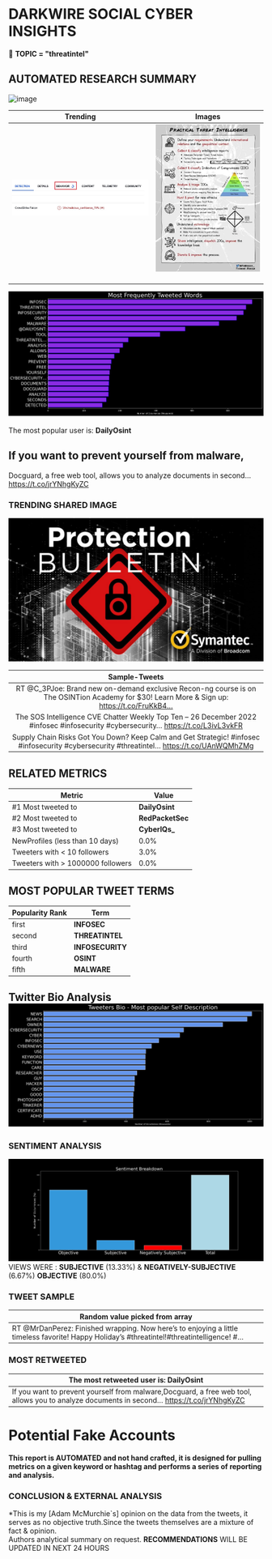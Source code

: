 # DARKWIRE SOCIAL CYBER INSIGHTS 
&#x1F34E; **TOPIC = "threatintel"**

## AUTOMATED RESEARCH SUMMARY
  ![image](darkLogo.png)   

|  Trending  |   Images | 
:-------------------------:|:-------------------------:
|  ![image](assets/threatintel/imageFile1.jpg)     <img width=200/> | ![image](assets/threatintel/imageFile2.jpg) <img width=200/> |   
 
 
![image](assets/threatintel/TWEETS.png)
<br></br>
The most popular user is: **DailyOsint**  
 

## If you want to prevent yourself from malware,

Docguard, a free web tool, allows you to analyze documents in second… https://t.co/jrYNhgKyZC 

  




### TRENDING SHARED IMAGE

![image](assets/threatintel/twitterPostedImage.png)



|                **Sample-Tweets**        |
| :-------------: |
| RT @C_3PJoe: Brand new on-demand exclusive Recon-ng course is on The OSINTion Academy for $30! Learn More &amp; Sign up: https://t.co/FruKkB4… |
| The SOS Intelligence CVE Chatter Weekly Top Ten – 26 December 2022 #infosec #infosecurity #cybersecurity… https://t.co/L3ivL3vkFR |
| Supply Chain Risks Got You Down? Keep Calm and Get Strategic! #infosec #infosecurity #cybersecurity #threatintel… https://t.co/UAnWQMhZMg |

## RELATED METRICS<br>
| Metric | Value |
| ------------- | ------------- |
| #1 Most tweeted to  | **DailyOsint** |
| #2 Most tweeted to  | **RedPacketSec** |
| #3 Most tweeted to  | **CyberIQs_** |
| NewProfiles (less than 10 days) | 0.0%  |
| Tweeters with < 10 followers  | 3.0%|
| Tweeters with > 1000000 followers  | 0.0%  |



## MOST POPULAR TWEET TERMS 


| Popularity Rank  | Term |
| ------------- | ------------- |
| first  | **INFOSEC**  |
| second  | **THREATINTEL**  |
| third  | **INFOSECURITY** |
| fourth  | **OSINT**  |
| fifth  | **MALWARE**  |


## Twitter Bio Analysis![image](assets/threatintel/BIO.png)
### SENTIMENT ANALYSIS
![image](assets/threatintel/sentiment.png)
VIEWS WERE : **SUBJECTIVE**  (13.33%) & **NEGATIVELY-SUBJECTIVE** (6.67%) **OBJECTIVE** (80.0%)

### TWEET SAMPLE 
| Random value picked from array |
| ------------- |
|RT @MrDanPerez: Finished wrapping.  Now here’s to enjoying a little timeless favorite!  Happy Holiday’s #threatintel!#threatintelligence! #… |

### MOST RETWEETED 

| The most retweeted user is: **DailyOsint**  |
| ------------- |
| If you want to prevent yourself from malware,Docguard, a free web tool, allows you to analyze documents in second… https://t.co/jrYNhgKyZC |

# Potential Fake Accounts
 

<b> This report is AUTOMATED and not hand crafted, it is designed for pulling metrics on a given keyword or hashtag and performs a series of reporting and analysis.</b>  
### CONCLUSION & EXTERNAL ANALYSIS

*This is my [Adam McMurchie`s] opinion on the data from the tweets, it serves as no objective truth.Since the tweets themselves are a mixture of fact & opinion.<br>
Authors analytical summary on request.
**RECOMMENDATIONS** WILL BE UPDATED IN NEXT  24 HOURS <br>